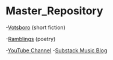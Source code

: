 # Master_Repository


-[Votsboro](https://github.com/MattTheBobcat/VOTSBORO/blob/master/README.md) (short fiction)

-[Ramblings](https://github.com/MattTheBobcat/RAMBLINGS/blob/master/README.md) (poetry)

-[YouTube Channel](https://www.youtube.com/channel/UC_s-VK6XwokSy5d3wrHNXOQ)
-[Substack Music Blog](substack.com/@mattthebobcat)

